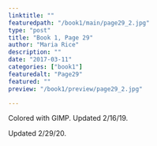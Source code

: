 ```yaml
---
linktitle: ""
featuredpath: "/book1/main/page29_2.jpg"
type: "post"
title: "Book 1, Page 29"
author: "Maria Rice"
description: ""
date: "2017-03-11"
categories: ["book1"]
featuredalt: "Page29"
featured: ""
preview: "/book1/preview/page29_2.jpg"

---
```


Colored with GIMP. Updated 2/16/19. 

Updated 2/29/20.
